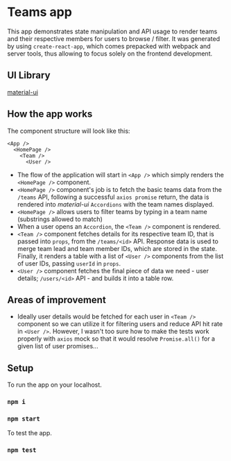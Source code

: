 # Teams app
This app demonstrates state manipulation and API usage to render teams and their respective members for users to browse / filter.
It was generated by using `create-react-app`, which comes prepacked with webpack and server tools, thus allowing to focus solely on the frontend development.

## UI Library
[material-ui](https://material-ui.com/)

## How the app works
The component structure will look like this:
```
<App />
  <HomePage />
    <Team />
      <User />
```

- The flow of the application will start in `<App />` which simply renders the `<HomePage />` component.
- `<HomePage />` component's job is to fetch the basic teams data from the `/teams` API, following a successful `axios promise` return, the data is rendered into *material-ui* `Accordions` with the team names displayed.
- `<HomePage />` allows users to filter teams by typing in a team name (substrings allowed to match)
- When a user opens an `Accordion`, the `<Team />` component is rendered.
- `<Team />` component fetches details for its respective team ID, that is passed into `props`, from the `/teams/<id>` API. Response data is used to merge team lead and team member IDs, which are stored in the state. Finally, it renders a table with a list of `<User />` components from the list of user IDs, passing `userId` in `props`.
- `<User />` component fetches the final piece of data we need - user details; `/users/<id>` API - and builds it into a table row.

## Areas of improvement
- Ideally user details would be fetched for each user in `<Team />` component so we can utilize it for filtering users and reduce API hit rate in `<User />`. However, I wasn't too sure how to make the tests work properly with `axios` mock so that it would resolve `Promise.all()` for a given list of user promises...

## Setup

To run the app on your localhost.

### `npm i`
### `npm start`

To test the app.

### `npm test`
